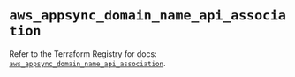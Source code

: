 # `aws_appsync_domain_name_api_association`

Refer to the Terraform Registry for docs: [`aws_appsync_domain_name_api_association`](https://registry.terraform.io/providers/hashicorp/aws/5.88.0/docs/resources/appsync_domain_name_api_association).
